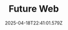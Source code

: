 ---
layout: bookmark
title: Future Web
tags:
  - Bookmarks
  - Web
  - Care
date: 2025-04-18T22:41:01.579Z
created: 2025-04-18T22:41:01.579Z
modified: 2025-04-18T22:41:01.579Z
link: https://karolinaszczur.com/journal/future-web/
id: 1018101777
note: I really hope we can make the future web into this. It’s going to take time and effort but it’s worth it to build a web that cares.
excerpt: Is this what we’ll let it be?
image: https://karolinaszczur.com/img/share-cards/future-web.jpg
---